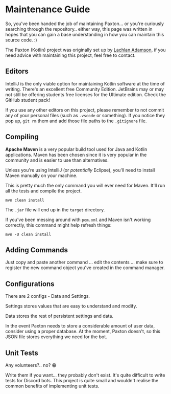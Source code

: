 # Maintenance Guide

So, you've been handed the job of maintaining Paxton... or you're curiously searching through the repository.. either
way, this page was written in hopes that you can gain a base understanding in how you can maintain this source code. :)

The Paxton (Kotlin) project was originally set up by [Lachlan Adamson](https://github.com/lokka30/), if you need advice
with maintaining this project, feel free to contact.

## Editors

IntelliJ is the only viable option for maintaining Kotlin software at the time of writing. There's an excellent free
Community Edition. JetBrains may or may not still be offering students free licenses for the Ultimate edition. Check the
GitHub student pack!

If you use any other editors on this project, please remember to not commit any of your personal files (such
as `.vscode` or something). If you notice they pop up, `git rm` them and add those file paths to the `.gitignore` file.

## Compiling

**Apache Maven** is a very popular build tool used for Java and Kotlin applications. Maven has been chosen since it is
very popular in the community and is easier to use than alternatives.

Unless you're using IntelliJ (or *potentially* Eclipse), you'll need to install Maven manually on your machine.

This is pretty much the only command you will ever need for Maven. It'll run all the tests and compile the project.

```shell
mvn clean install
```

The `.jar` file will end up in the `target` directory.

If you've been messing around with `pom.xml` and Maven isn't working correctly, this command might help refresh things:

```shell
mvn -U clean install
```

## Adding Commands

Just copy and paste another command ... edit the contents ... make sure to register the new command object you've
created in the command manager.

## Configurations

There are 2 configs - Data and Settings.

Settings stores values that are easy to understand and modify.

Data stores the rest of persistent settings and data.

In the event Paxton needs to store a considerable amount of user data, consider using a proper database. At the moment,
Paxton doesn't, so this JSON file stores everything we need for the bot.

## Unit Tests

Any volunteers?.. no? 😁

Write them if you want... they probably don't exist. It's quite difficult to write tests for Discord bots. This project
is quite small and wouldn't realise the common benefits of implementing unit tests.
